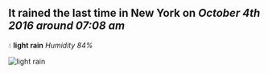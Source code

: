 ## It rained the last time in New York on *October 4th 2016 around 07:08 am*
💧  **light rain** *Humidity 84%*

![light rain](http://openweathermap.org/img/w/10d.png)
